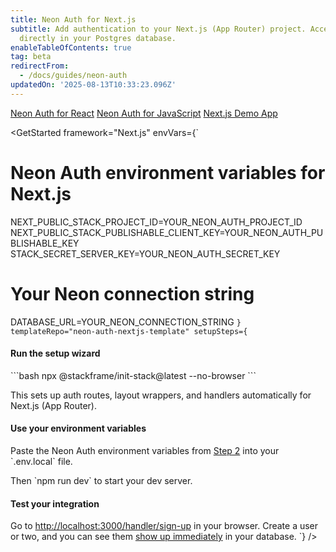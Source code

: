 ```yaml
---
title: Neon Auth for Next.js
subtitle: Add authentication to your Next.js (App Router) project. Access user data
  directly in your Postgres database.
enableTableOfContents: true
tag: beta
redirectFrom:
  - /docs/guides/neon-auth
updatedOn: '2025-08-13T10:33:23.096Z'
---
```


<InfoBlock>
  <DocsList title="Other frameworks" theme="docs">
    <a href="/docs/neon-auth/quick-start/react">Neon Auth for React</a>
    <a href="/docs/neon-auth/quick-start/javascript">Neon Auth for JavaScript</a>
  </DocsList>
  <DocsList title="Sample project" theme="repo">
    <a href="https://github.com/neondatabase-labs/neon-auth-demo-app">Next.js Demo App</a>
  </DocsList>
</InfoBlock>

<GetStarted
framework="Next.js"
envVars={`

# Neon Auth environment variables for Next.js

NEXT_PUBLIC_STACK_PROJECT_ID=YOUR_NEON_AUTH_PROJECT_ID
NEXT_PUBLIC_STACK_PUBLISHABLE_CLIENT_KEY=YOUR_NEON_AUTH_PUBLISHABLE_KEY
STACK_SECRET_SERVER_KEY=YOUR_NEON_AUTH_SECRET_KEY

# Your Neon connection string

DATABASE_URL=YOUR_NEON_CONNECTION_STRING
`}
  templateRepo="neon-auth-nextjs-template"
  setupSteps={`

#### Run the setup wizard

\`\`\`bash
npx @stackframe/init-stack@latest --no-browser
\`\`\`

This sets up auth routes, layout wrappers, and handlers automatically for Next.js (App Router).

#### Use your environment variables

Paste the Neon Auth environment variables from [Step 2](#get-your-neon-auth-keys) into your \`.env.local\` file.

Then \`npm run dev\` to start your dev server.

#### Test your integration

Go to [http://localhost:3000/handler/sign-up](http://localhost:3000/handler/sign-up) in your browser. Create a user or two, and you can see them [show up immediately](#see-your-users-in-the-database) in your database.
`}
/>